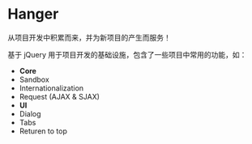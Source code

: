 # Hanger

从项目开发中积累而来，并为新项目的产生而服务！

基于 jQuery 用于项目开发的基础设施，包含了一些项目中常用的功能，如：

 - **Core**
  - Sandbox
  - Internationalization
  - Request (AJAX & SJAX)
 - **UI**
  - Dialog
  - Tabs
  - Returen to top
